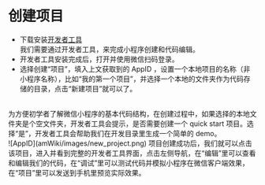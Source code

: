 # 创建项目
- 下载安装[开发者工具](http://mp.weixin.qq.com/debug/wxadoc/dev/devtools/download.html)<br>
我们需要通过开发者工具，来完成小程序创建和代码编辑。
- 开发者工具安装完成后，打开并使用微信扫码登录。
- 选择创建“项目”，填入上文获取到的 AppID ，设置一个本地项目的名称（非小程序名称），比如“我的第一个项目”，并选择一个本地的文件夹作为代码存储的目录，点击“新建项目”就可以了。
<br>
为方便初学者了解微信小程序的基本代码结构，在创建过程中，如果选择的本地文件夹是个空文件夹，开发者工具会提示，是否需要创建一个 quick start 项目。选择“是”，开发者工具会帮助我们在开发目录里生成一个简单的 demo。
<br>
![AppID](amWiki/images/new_project.png)
项目创建成功后，我们就可以点击该项目，进入并看到完整的开发者工具界面，点击左侧导航，在“编辑”里可以查看和编辑我们的代码，在“调试”里可以测试代码并模拟小程序在微信客户端效果，在“项目”里可以发送到手机里预览实际效果。
